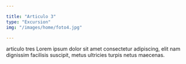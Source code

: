 ```yaml
---

title: "Articulo 3"
type: "Excursion"
img: "/images/home/foto4.jpg"

---
```

articulo tres Lorem ipsum dolor sit amet consectetur adipiscing, elit nam dignissim facilisis suscipit, metus ultricies turpis netus maecenas. 